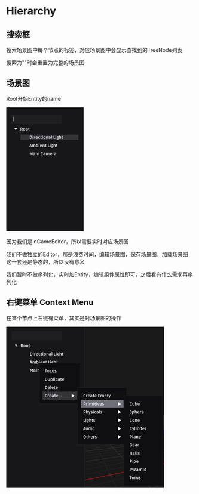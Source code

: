 # Hierarchy

## 搜索框

搜索场景图中每个节点的标签，对应场景图中会显示查找到的TreeNode列表

搜索为""时会重置为完整的场景图

## 场景图

Root开始Entity的name

![](https://raw.githubusercontent.com/zolo-mario/image-host/main/20210712/Snipaste_2021-08-25_11-01-47.2odhru2vlue0.png)

因为我们是InGameEditor，所以需要实时对应场景图

我们不做独立的Editor，那是浪费时间，编辑场景图，保存场景图，加载场景图
这一套还是静态的，所以没有意义

我们暂时不做序列化，实时加Entity，编辑组件属性即可，之后看有什么需求再序列化

## 右键菜单 Context Menu

在某个节点上右键有菜单，其实是对场景图的操作

![](https://raw.githubusercontent.com/zolo-mario/image-host/main/20210712/Snipaste_2021-08-25_14-39-30.w14lw1i1x5s.png)